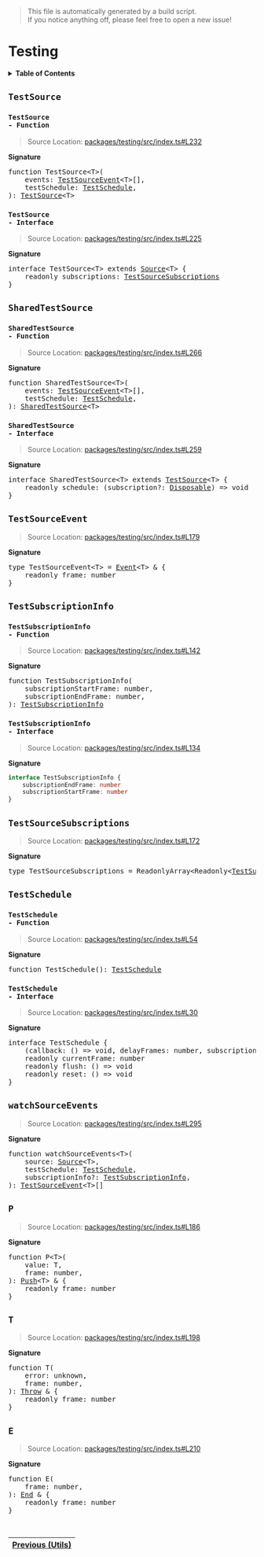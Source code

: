 > This file is automatically generated by a build script.<br>If you notice anything off, please feel free to open a new issue!

# Testing

<details><summary><b>Table of Contents</b></summary><br>

1. [<code>TestSource</code>](#TestSource) - [<code>Function</code>](#TestSource-Function), [<code>Interface</code>](#TestSource-Interface)
2. [<code>SharedTestSource</code>](#SharedTestSource) - [<code>Function</code>](#SharedTestSource-Function), [<code>Interface</code>](#SharedTestSource-Interface)
3. [<code>TestSourceEvent</code>](#TestSourceEvent)
4. [<code>TestSubscriptionInfo</code>](#TestSubscriptionInfo) - [<code>Function</code>](#TestSubscriptionInfo-Function), [<code>Interface</code>](#TestSubscriptionInfo-Interface)
5. [<code>TestSourceSubscriptions</code>](#TestSourceSubscriptions)
6. [<code>TestSchedule</code>](#TestSchedule) - [<code>Function</code>](#TestSchedule-Function), [<code>Interface</code>](#TestSchedule-Interface)
7. [<code>watchSourceEvents</code>](#watchSourceEvents)
8. [<code>P</code>](#P)
9. [<code>T</code>](#T)
10. [<code>E</code>](#E)</details>

## <a name="TestSource"></a><code>TestSource</code>

### <a name="TestSource-Function"></a><code>TestSource - Function</code>

> Source Location: [packages\/testing\/src\/index.ts#L232](..\/packages\/testing\/src\/index.ts#L232)

<b>Signature</b>

<pre>function TestSource&lt;T&gt;(<br>    events: <a href="#TestSourceEvent">TestSourceEvent</a>&lt;T&gt;[],<br>    testSchedule: <a href="#TestSchedule-Interface">TestSchedule</a>,<br>): <a href="#TestSource-Interface">TestSource</a>&lt;T&gt;</pre>

### <a name="TestSource-Interface"></a><code>TestSource - Interface</code>

> Source Location: [packages\/testing\/src\/index.ts#L225](..\/packages\/testing\/src\/index.ts#L225)

<b>Signature</b>

<pre>interface TestSource&lt;T&gt; extends <a href="00--1-api-basics.md#Source-Interface">Source</a>&lt;T&gt; {<br>    readonly subscriptions: <a href="#TestSourceSubscriptions">TestSourceSubscriptions</a><br>}</pre>

## <a name="SharedTestSource"></a><code>SharedTestSource</code>

### <a name="SharedTestSource-Function"></a><code>SharedTestSource - Function</code>

> Source Location: [packages\/testing\/src\/index.ts#L266](..\/packages\/testing\/src\/index.ts#L266)

<b>Signature</b>

<pre>function SharedTestSource&lt;T&gt;(<br>    events: <a href="#TestSourceEvent">TestSourceEvent</a>&lt;T&gt;[],<br>    testSchedule: <a href="#TestSchedule-Interface">TestSchedule</a>,<br>): <a href="#SharedTestSource-Interface">SharedTestSource</a>&lt;T&gt;</pre>

### <a name="SharedTestSource-Interface"></a><code>SharedTestSource - Interface</code>

> Source Location: [packages\/testing\/src\/index.ts#L259](..\/packages\/testing\/src\/index.ts#L259)

<b>Signature</b>

<pre>interface SharedTestSource&lt;T&gt; extends <a href="#TestSource-Interface">TestSource</a>&lt;T&gt; {<br>    readonly schedule: (subscription?: <a href="00--1-api-basics.md#Disposable-Interface">Disposable</a>) =&gt; void<br>}</pre>

## <a name="TestSourceEvent"></a><code>TestSourceEvent</code>

> Source Location: [packages\/testing\/src\/index.ts#L179](..\/packages\/testing\/src\/index.ts#L179)

<b>Signature</b>

<pre>type TestSourceEvent&lt;T&gt; = <a href="00--1-api-basics.md#Event">Event</a>&lt;T&gt; & {<br>    readonly frame: number<br>}</pre>

## <a name="TestSubscriptionInfo"></a><code>TestSubscriptionInfo</code>

### <a name="TestSubscriptionInfo-Function"></a><code>TestSubscriptionInfo - Function</code>

> Source Location: [packages\/testing\/src\/index.ts#L142](..\/packages\/testing\/src\/index.ts#L142)

<b>Signature</b>

<pre>function TestSubscriptionInfo(<br>    subscriptionStartFrame: number,<br>    subscriptionEndFrame: number,<br>): <a href="#TestSubscriptionInfo-Interface">TestSubscriptionInfo</a></pre>

### <a name="TestSubscriptionInfo-Interface"></a><code>TestSubscriptionInfo - Interface</code>

> Source Location: [packages\/testing\/src\/index.ts#L134](..\/packages\/testing\/src\/index.ts#L134)

<b>Signature</b>

```ts
interface TestSubscriptionInfo {
    subscriptionEndFrame: number
    subscriptionStartFrame: number
}
```

## <a name="TestSourceSubscriptions"></a><code>TestSourceSubscriptions</code>

> Source Location: [packages\/testing\/src\/index.ts#L172](..\/packages\/testing\/src\/index.ts#L172)

<b>Signature</b>

<pre>type TestSourceSubscriptions = ReadonlyArray&lt;Readonly&lt;<a href="#TestSubscriptionInfo-Interface">TestSubscriptionInfo</a>&gt;&gt;</pre>

## <a name="TestSchedule"></a><code>TestSchedule</code>

### <a name="TestSchedule-Function"></a><code>TestSchedule - Function</code>

> Source Location: [packages\/testing\/src\/index.ts#L54](..\/packages\/testing\/src\/index.ts#L54)

<b>Signature</b>

<pre>function TestSchedule(): <a href="#TestSchedule-Interface">TestSchedule</a></pre>

### <a name="TestSchedule-Interface"></a><code>TestSchedule - Interface</code>

> Source Location: [packages\/testing\/src\/index.ts#L30](..\/packages\/testing\/src\/index.ts#L30)

<b>Signature</b>

<pre>interface TestSchedule {<br>    (callback: () =&gt; void, delayFrames: number, subscription?: <a href="00--1-api-basics.md#Disposable-Interface">Disposable</a>): void<br>    readonly currentFrame: number<br>    readonly flush: () =&gt; void<br>    readonly reset: () =&gt; void<br>}</pre>

## <a name="watchSourceEvents"></a><code>watchSourceEvents</code>

> Source Location: [packages\/testing\/src\/index.ts#L295](..\/packages\/testing\/src\/index.ts#L295)

<b>Signature</b>

<pre>function watchSourceEvents&lt;T&gt;(<br>    source: <a href="00--1-api-basics.md#Source-Interface">Source</a>&lt;T&gt;,<br>    testSchedule: <a href="#TestSchedule-Interface">TestSchedule</a>,<br>    subscriptionInfo?: <a href="#TestSubscriptionInfo-Interface">TestSubscriptionInfo</a>,<br>): <a href="#TestSourceEvent">TestSourceEvent</a>&lt;T&gt;[]</pre>

## <a name="P"></a><code>P</code>

> Source Location: [packages\/testing\/src\/index.ts#L186](..\/packages\/testing\/src\/index.ts#L186)

<b>Signature</b>

<pre>function P&lt;T&gt;(<br>    value: T,<br>    frame: number,<br>): <a href="00--1-api-basics.md#Push-Interface">Push</a>&lt;T&gt; & {<br>    readonly frame: number<br>}</pre>

## <a name="T"></a><code>T</code>

> Source Location: [packages\/testing\/src\/index.ts#L198](..\/packages\/testing\/src\/index.ts#L198)

<b>Signature</b>

<pre>function T(<br>    error: unknown,<br>    frame: number,<br>): <a href="00--1-api-basics.md#Throw-Interface">Throw</a> & {<br>    readonly frame: number<br>}</pre>

## <a name="E"></a><code>E</code>

> Source Location: [packages\/testing\/src\/index.ts#L210](..\/packages\/testing\/src\/index.ts#L210)

<b>Signature</b>

<pre>function E(<br>    frame: number,<br>): <a href="00--1-api-basics.md#End-Interface">End</a> & {<br>    readonly frame: number<br>}</pre><br>

| [Previous \(Utils\)](00--1-api-utils.md#readme) |
| --- |
